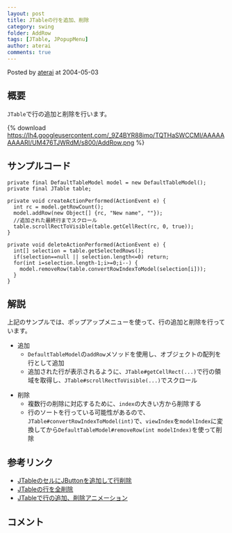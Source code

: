 ```yaml
---
layout: post
title: JTableの行を追加、削除
category: swing
folder: AddRow
tags: [JTable, JPopupMenu]
author: aterai
comments: true
---
```


Posted by [aterai](http://terai.xrea.jp/aterai.html) at 2004-05-03

## 概要
`JTable`で行の追加と削除を行います。

{% download https://lh4.googleusercontent.com/_9Z4BYR88imo/TQTHaSWCCMI/AAAAAAAAARI/UM476TJWRdM/s800/AddRow.png %}

## サンプルコード
<pre class="prettyprint"><code>private final DefaultTableModel model = new DefaultTableModel();
private final JTable table;

private void createActionPerformed(ActionEvent e) {
  int rc = model.getRowCount();
  model.addRow(new Object[] {rc, "New name", ""});
  //追加された最終行までスクロール
  table.scrollRectToVisible(table.getCellRect(rc, 0, true));
}

private void deleteActionPerformed(ActionEvent e) {
  int[] selection = table.getSelectedRows();
  if(selection==null || selection.length&lt;=0) return;
  for(int i=selection.length-1;i&gt;=0;i--) {
    model.removeRow(table.convertRowIndexToModel(selection[i]));
  }
}
</code></pre>

## 解説
上記のサンプルでは、ポップアップメニューを使って、行の追加と削除を行っています。

- 追加
    - `DefaultTableModel`の`addRow`メソッドを使用し、オブジェクトの配列を行として追加
    - 追加された行が表示されるように、`JTable#getCellRect(...)`で行の領域を取得し、`JTable#scrollRectToVisible(...)`でスクロール

<!-- dummy comment line for breaking list -->

- 削除
    - 複数行の削除に対応するために、`index`の大きい方から削除する
    - 行のソートを行っている可能性があるので、`JTable#convertRowIndexToModel(int)`で、`viewIndex`を`modelIndex`に変換してから`DefaultTableModel#removeRow(int modelIndex)`を使って削除

<!-- dummy comment line for breaking list -->

## 参考リンク
- [JTableのセルにJButtonを追加して行削除](http://terai.xrea.jp/Swing/DeleteButtonInCell.html)
- [JTableの行を全削除](http://terai.xrea.jp/Swing/ClearTable.html)
- [JTableで行の追加、削除アニメーション](http://terai.xrea.jp/Swing/SlideTableRows.html)

<!-- dummy comment line for breaking list -->

## コメント
